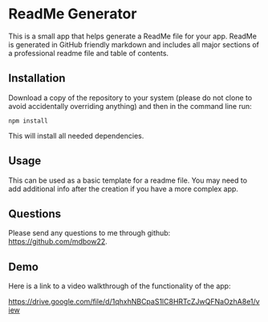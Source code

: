 # ReadMe Generator

This is a small app that helps generate a ReadMe file for your app. ReadMe is generated in GitHub friendly markdown and includes all major sections of a professional readme file and table of contents.

## Installation

Download a copy of the repository to your system (please do not clone to avoid accidentally overriding anything) and then in the command line run:

    npm install

This will install all needed dependencies.

## Usage

This can be used as a basic template for a readme file. You may need to add additional info after the creation if you have a more complex app.

## Questions

Please send any questions to me through github: https://github.com/mdbow22.

## Demo

Here is a link to a video walkthrough of the functionality of the app:

https://drive.google.com/file/d/1qhxhNBCpaS1lC8HRTcZJwQFNaOzhA8e1/view
